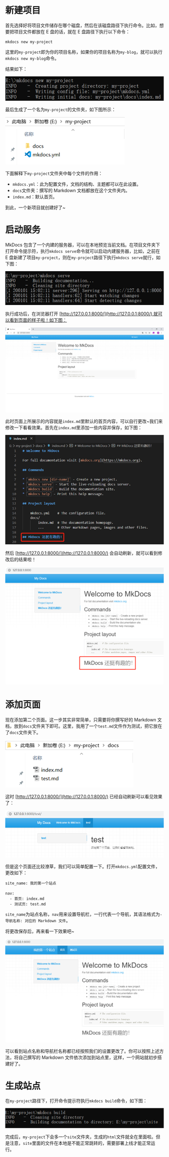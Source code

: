 # 新建项目
首先选择好将项目文件储存在哪个磁盘，然后在该磁盘路径下执行命令。比如，想要把项目文件都放在 E 盘的话，就在 E 盘路径下执行以下命令：
```
mkdocs new my-project
```
这里的`my-project`即为你的项目名称，如果你的项目名称为`my-blog`，就可以执行`mkdocs new my-blog`命令。

结果如下：

![图片](新建项目1.png)

最后生成了一个名为`my-project`的文件夹，如下图所示：

![图片](新建项目2.png)

下面解释下`my-project`文件夹中每个文件的作用：

- `mkdocs.yml`：此为配置文件，文档的结构、主题都可以在此设置。
- `docs`文件夹：撰写的 Markdown 文档都放在这个文件夹内。
- `index.md`：默认首页。

到此，一个新项目就创建好了~

# 启动服务
MkDocs 包含了一个内建的服务器，可以在本地预览当前文档。在项目文件夹下打开命令提示符，执行`mkdocs serve`命令就可以启动内建服务器，比如，之前在 E 盘新建了项目`my-project`，则在`my-project`路径下执行`mkdocs serve`就行，如下图：

![图片](启动服务1.png)

执行成功后，在浏览器打开 [http://127.0.0.1:8000/](http://127.0.0.1:8000/),就可以看到页面的样子啦！如下图：

![图片](启动服务2.png)

此时页面上所展示的内容就是`index.md`里默认的首页内容，可以自行更改~我们来修改一下看看效果。首先在`index.md`里添加一些内容并保存，如下图：

![图片](更改页面.png)

然后 [http://127.0.0.1:8000/](http://127.0.0.1:8000/) 会自动刷新，就可以看到修改后的结果啦！

![图片](更改页面2.png)

# 添加页面
现在添加第二个页面。这一步其实非常简单，只需要将你撰写好的 Markdown 文档，放到`docs`文件夹下即可。这里，我用了一个`test.md`文件作为测试，把它放在了`docs`文件夹下。

![图片](添加页面.png)

这时 [http://127.0.0.1:8000/](http://127.0.0.1:8000/) 已经自动刷新可以看见效果了：

![图片](添加页面2.png)


但是这个页面还比较潦草，我们可以简单配置一下。打开`mkdocs.yml`配置文件，更改如下：
```
site_name: 我的第一个站点

nav:
  - 首页: index.md  
  - 测试页: test.md
```
`site_name`为站点名称，`nav`用来设置导航栏，一行代表一个导航，其语法格式为`- 导航名称: 对应的 Markdown 文件`。

将更改保存后，再来看一下效果吧~

![图片](添加页面3.png)

可以看到站点名称和导航栏名称都已经按照我们的设置更改了。你可以按照上述方法，将自己撰写的 Markdown 文件依次添加到站点里，这样，一个网站就初步搭建好了。

# 生成站点
在`my-project`路径下，打开命令提示符执行`mkdocs build`命令，如下图：

![图片](生成站点.png)

完成后，`my-project`下会多一个`site`文件夹，生成的`html`文件就全在里面啦。但是注意，`site`里面的文件在本地是不能正常跳转的，需要部署上线才能正常运行。



